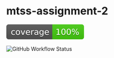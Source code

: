 # mtss-assignment-2

![coverage](.github/badges/jacoco.svg)

![GitHub Workflow Status](https://img.shields.io/github/workflow/status/Tos-assignments/mtss-assignment-2/Java%20CI%20with%20Maven?label=build&style=flat-square)